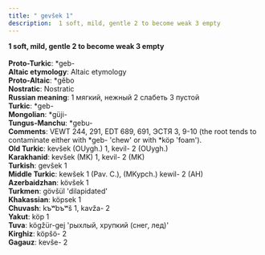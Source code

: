 ```yaml
---
title: " gevšek 1"
description:  1 soft, mild, gentle 2 to become weak 3 empty
---
```

<p data-pagefind-weight="0.5">
<strong> 1 soft, mild, gentle 2 to become weak 3 empty</strong><br><br>
<strong>Proto-Turkic</strong>:  *geb-<br>
<strong>Altaic etymology</strong>:  Altaic etymology<br>
<strong> Proto-Altaic</strong>:  *gĕbo<br>
<strong>Nostratic</strong>:  Nostratic<br>
<strong>Russian meaning</strong>:  1 мягкий, нежный 2 слабеть 3 пустой<br>
<strong>Turkic</strong>:  *geb-<br>
<strong>Mongolian</strong>:  *güji-<br>
<strong>Tungus-Manchu</strong>:  *gebu-<br>
<strong>Comments</strong>:  VEWT 244, 291, EDT 689, 691, ЭСТЯ 3, 9-10 (the root tends to contaminate either with *geb- 'chew' or with *köp 'foam').<br>
<strong>Old Turkic</strong>:  kevšek (OUygh.) 1, kevil- 2 (OUygh.)<br>
<strong>Karakhanid</strong>:  kevšek (MK) 1, kevil- 2 (MK)<br>
<strong>Turkish</strong>:  gevšek 1<br>
<strong>Middle Turkic</strong>:  kewšek 1 (Pav. C.), (MKypch.) kewil- 2 (AH)<br>
<strong>Azerbaidzhan</strong>:  kövšek 1<br>
<strong>Turkmen</strong>:  gövšül 'dilapidated'<br>
<strong>Khakassian</strong>:  köpsek 1<br>
<strong>Chuvash</strong>:  kъʷbъʷš 1, kavža- 2<br>
<strong>Yakut</strong>:  köp 1<br>
<strong>Tuva</strong>:  kögžür-gej 'рыхлый, хрупкий (снег, лед)'<br>
<strong>Kirghiz</strong>:  köpšö- 2<br>
<strong>Gagauz</strong>:  kevše- 2<br>

</p>
